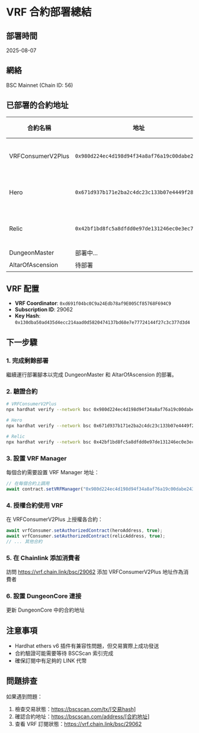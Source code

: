 # VRF 合約部署總結

## 部署時間
2025-08-07

## 網絡
BSC Mainnet (Chain ID: 56)

## 已部署的合約地址

| 合約名稱 | 地址 | 狀態 |
|---------|------|------|
| VRFConsumerV2Plus | `0x980d224ec4d198d94f34a8af76a19c00dabe2436` | ✅ 已部署 |
| Hero | `0x671d937b171e2ba2c4dc23c133b07e4449f283ef` | ✅ 已部署 |
| Relic | `0x42bf1bd8fc5a8dfdd0e97de131246ec0e3ec73da` | ✅ 已部署 |
| DungeonMaster | 部署中... | ⏳ |
| AltarOfAscension | 待部署 | ⏳ |

## VRF 配置
- **VRF Coordinator**: `0xd691f04bc0C9a24Edb78af9E005Cf85768F694C9`
- **Subscription ID**: 29062
- **Key Hash**: `0x130dba50ad435d4ecc214aad0d5820474137bd68e7e77724144f27c3c377d3d4`

## 下一步驟

### 1. 完成剩餘部署
繼續運行部署腳本以完成 DungeonMaster 和 AltarOfAscension 的部署。

### 2. 驗證合約
```bash
# VRFConsumerV2Plus
npx hardhat verify --network bsc 0x980d224ec4d198d94f34a8af76a19c00dabe2436 29062 0xd691f04bc0C9a24Edb78af9E005Cf85768F694C9

# Hero
npx hardhat verify --network bsc 0x671d937b171e2ba2c4dc23c133b07e4449f283ef 0x10925A7138649C7E1794CE646182eeb5BF8ba647

# Relic
npx hardhat verify --network bsc 0x42bf1bd8fc5a8dfdd0e97de131246ec0e3ec73da 0x10925A7138649C7E1794CE646182eeb5BF8ba647
```

### 3. 設置 VRF Manager
每個合約需要設置 VRF Manager 地址：
```javascript
// 在每個合約上調用
await contract.setVRFManager("0x980d224ec4d198d94f34a8af76a19c00dabe2436");
```

### 4. 授權合約使用 VRF
在 VRFConsumerV2Plus 上授權各合約：
```javascript
await vrfConsumer.setAuthorizedContract(heroAddress, true);
await vrfConsumer.setAuthorizedContract(relicAddress, true);
// ... 其他合約
```

### 5. 在 Chainlink 添加消費者
訪問 https://vrf.chain.link/bsc/29062
添加 VRFConsumerV2Plus 地址作為消費者

### 6. 設置 DungeonCore 連接
更新 DungeonCore 中的合約地址

## 注意事項
- Hardhat ethers v6 插件有兼容性問題，但交易實際上成功發送
- 合約驗證可能需要等待 BSCScan 索引完成
- 確保訂閱中有足夠的 LINK 代幣

## 問題排查
如果遇到問題：
1. 檢查交易狀態：https://bscscan.com/tx/[交易hash]
2. 確認合約地址：https://bscscan.com/address/[合約地址]
3. 查看 VRF 訂閱狀態：https://vrf.chain.link/bsc/29062